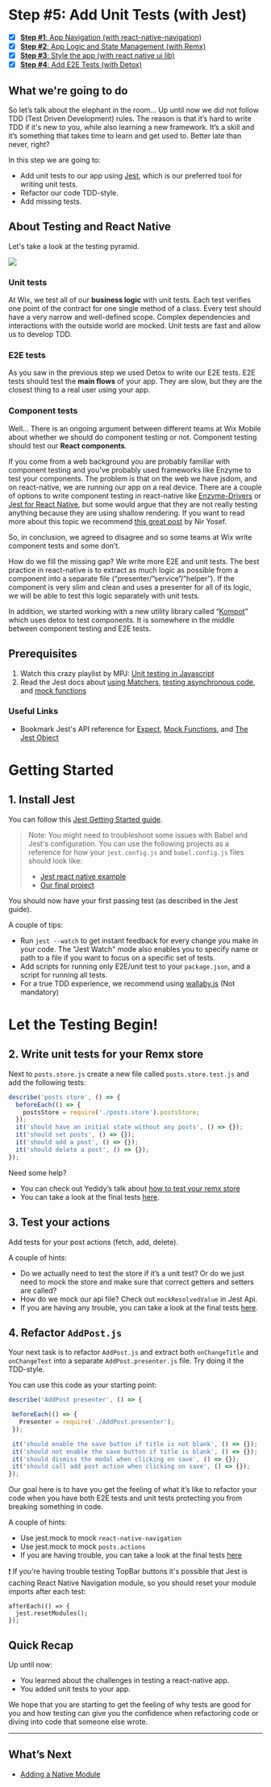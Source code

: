 # Step #5: Add Unit Tests (with Jest)

- [x] [**Step #1**: App Navigation (with react-native-navigation)](App.Navigation.md)
- [x] [**Step #2**: App Logic and State Management (with Remx)](App.Remx.md)
- [x] [**Step #3**: Style the app (with react native ui lib)](App.UiLib.md)
- [x] [**Step #4**: Add E2E Tests (with Detox)](App.e2e.md)

## What we're going to do
So let’s talk about the elephant in the room... Up until now we did not follow TDD (Test Driven Development) rules. The reason is that it’s hard to write TDD if it's new to you, while also learning a new framework. It’s a skill and it’s something that takes time to learn and get used to. Better late than never, right?

In this step we are going to:
* Add unit tests to our app using [Jest](https://jestjs.io/), which is our preferred tool for writing unit tests.
* Refactor our code TDD-style.
* Add missing tests.

## About Testing and React Native

Let's take a look at the testing pyramid.

<img src="https://github.com/wix-playground/wix-mobile-crash-course/blob/master/assets/testingPyramid.png" />

### Unit tests

At Wix, we test all of our **business logic** with unit tests. Each test verifies one point of the contract for one single method of a class. Every test should have a very narrow and well-defined scope. Complex dependencies and interactions with the outside world are mocked. Unit tests are fast and allow us to develop TDD.

### E2E tests

As you saw in the previous step we used Detox to write our E2E tests. E2E tests should test the **main flows** of your app. They are slow, but they are the closest thing to a real user using your app.

### Component tests

Well... There is an ongoing argument between different teams at Wix Mobile about whether we should do component testing or not. Component testing should test our **React components**.

If you come from a web background you are probably familiar with component testing and you've probably used frameworks like Enzyme to test your components. The problem is that on the web we have jsdom, and on react-native, we are running our app on a real device. There are a couple of options to write component testing in react-native like [Enzyme-Drivers](https://github.com/wix/enzyme-drivers) or [Jest for React Native](https://jestjs.io/docs/en/tutorial-react-native), but some would argue that they are not really testing anything because they are using shallow rendering. If you want to read more about this topic we recommend [this great post](https://medium.com/@niryo/introducing-kompot-b2946243d322) by Nir Yosef.

So, in conclusion, we agreed to disagree and so some teams at Wix write component tests and some don’t.

How do we fill the missing gap? We write more E2E and unit tests. The best practice in react-native is to extract as much logic as possible from a component into a separate file (“presenter/”service”/”helper”). If the component is very slim and clean and uses a presenter for all of its logic, we will be able to test this logic separately with unit tests.

In addition, we started working with a new utility library called “[Kompot](https://github.com/wix-incubator/Kompot)” which uses detox to test components. It is somewhere in the middle between component testing and E2E tests.

## Prerequisites

1. Watch this crazy playlist by MPJ: [Unit testing in Javascript](https://www.youtube.com/playlist?list=PL0zVEGEvSaeF_zoW9o66wa_UCNE3a7BEr)
1. Read the Jest docs about [using Matchers](https://jestjs.io/docs/en/using-matchers), [testing asynchronous code](https://jestjs.io/docs/en/asynchronous), and [mock functions](https://jestjs.io/docs/en/mock-functions)

### Useful Links
* Bookmark Jest's API reference for [Expect](https://jestjs.io/docs/en/expect), [Mock Functions](https://jestjs.io/docs/en/mock-function-api), and [The Jest Object](https://jestjs.io/docs/en/jest-object)


# Getting Started

## 1. Install Jest

You can follow this [Jest Getting Started guide](https://jestjs.io/docs/en/getting-started).

> Note: You might need to troubleshoot some issues with Babel and Jest's configuration. You can use the following projects as a reference for how your `jest.config.js` and `babel.config.js` files should look like:
> * [Jest react native example](https://github.com/facebook/jest/blob/master/examples/react-native/.babelrc.js)
> * [Our final project](https://github.com/wix-playground/wix-mobile-crash-course/blob/master/jest.config.js)

You should now have your first passing test (as described in the Jest guide).

A couple of tips:
* Run `jest --watch` to get instant feedback for every change you make in your code. The "Jest Watch" mode also enables you to specify name or path to a file if you want to focus on a specific set of tests.
* Add scripts for running only E2E/unit test to your `package.json`, and a script for running all tests.
* For a true TDD experience, we recommend using [wallaby.js](https://wallabyjs.com/) (Not mandatory)

# Let the Testing Begin!

## 2. Write unit tests for your Remx store

Next to `posts.store.js` create a new file called `posts.store.test.js` and add the following tests:

```js
describe('posts store', () => {
  beforeEach(() => {
    postsStore = require('./posts.store').postsStore;
  });
  it('should have an initial state without any posts', () => {});
  it('should set posts', () => {});
  it('should add a post', () => {});
  it('should delete a post', () => {});
});
```

Need some help?

* You can check out Yedidy’s talk about [how to test your remx store](https://www.youtube.com/watch?v=_hLnBlqKrIA&t=16m55s)
* You can take a look at the final tests [here](https://github.com/wix-playground/wix-mobile-crash-course/blob/master/src/posts/posts.store.test.js).

## 3. Test your actions

Add tests for your post actions (fetch, add, delete).

A couple of hints:

* Do we actually need to test the store if it’s a unit test? Or do we just need to mock the store and make sure that correct getters and setters are called?
* How do we mock our api file? Check out `mockResolvedValue` in Jest Api.
* If you are having any trouble, you can take a look at the final tests [here](https://github.com/wix-playground/wix-mobile-crash-course/blob/master/src/posts/posts.actions.test.js).

## 4. Refactor `AddPost.js`

Your next task is to refactor `AddPost.js` and extract both `onChangeTitle` and `onChangeText` into a separate `AddPost.presenter.js` file. Try doing it the TDD-style.

You can use this code as your starting point:

```js
describe('AddPost presenter', () => {

 beforeEach(() => {
   Presenter = require('./AddPost.presenter');
 });

 it('should enable the save button if title is not blank', () => {});
 it('should not enable the save button if title is blank', () => {});
 it('should dismiss the modal when clicking on save', () => {});
 it('should call add post action when clicking on save', () => {});
});
```

Our goal here is to have you get the feeling of what it’s like to refactor your code when you have both E2E tests and unit tests protecting you from breaking something in code.

A couple of hints:
* Use jest.mock to mock `react-native-navigation`
* Use jest.mock to mock `posts.actions`
* If you are having trouble, you can take a look at the final tests [here](https://github.com/wix-playground/wix-mobile-crash-course/blob/master/src/posts/screens/AddPost.presenter.test.js)

:exclamation: If you're having trouble testing TopBar buttons it's possible that Jest is caching React Native Navigation module, so you should reset your module imports after each test:
```
afterEach(() => {
  jest.resetModules();
});
```

## Quick Recap

Up until now:
* You learned about the challenges in testing a react-native app.
* You added unit tests to your app.

We hope that you are starting to get the feeling of why tests are good for you and how testing can give you the confidence when refactoring code or diving into code that someone else wrote.

-----

## What’s Next
* [Adding a Native Module](App.NativeModule.md)
